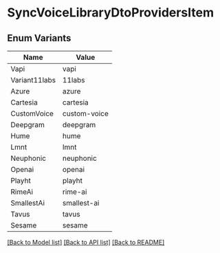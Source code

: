 # SyncVoiceLibraryDtoProvidersItem

## Enum Variants

| Name | Value |
|---- | -----|
| Vapi | vapi |
| Variant11labs | 11labs |
| Azure | azure |
| Cartesia | cartesia |
| CustomVoice | custom-voice |
| Deepgram | deepgram |
| Hume | hume |
| Lmnt | lmnt |
| Neuphonic | neuphonic |
| Openai | openai |
| Playht | playht |
| RimeAi | rime-ai |
| SmallestAi | smallest-ai |
| Tavus | tavus |
| Sesame | sesame |


[[Back to Model list]](../README.md#documentation-for-models) [[Back to API list]](../README.md#documentation-for-api-endpoints) [[Back to README]](../README.md)


